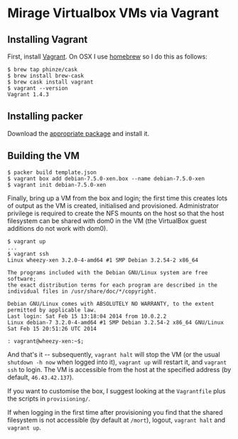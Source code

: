 # Mirage Virtualbox VMs via Vagrant

## Installing Vagrant

First, install [Vagrant][]. On OSX I use [homebrew][] so I do this as follows:

    $ brew tap phinze/cask
    $ brew install brew-cask
    $ brew cask install vagrant
    $ vagrant --version
    Vagrant 1.4.3

[homebrew]: http://brew.sh/
[vagrant]: http://vagrantup.com/

## Installing packer

Download the [appropriate package](http://www.packer.io/downloads.html) and
install it.

## Building the VM

    $ packer build template.json
    $ vagrant box add debian-7.5.0-xen.box --name debian-7.5.0-xen
    $ vagrant init debian-7.5.0-xen

Finally, bring up a VM from the box and login; the first time this creates lots
of output as the VM is created, initialised and provisioned. Administrator
privilege is required to create the NFS mounts on the host so that the host
filesystem can be shared with dom0 in the VM (the VirtualBox guest additions do
not work with dom0).

    $ vagrant up
    ...
    $ vagrant ssh
    Linux wheezy-xen 3.2.0-4-amd64 #1 SMP Debian 3.2.54-2 x86_64

    The programs included with the Debian GNU/Linux system are free software;
    the exact distribution terms for each program are described in the
    individual files in /usr/share/doc/*/copyright.

    Debian GNU/Linux comes with ABSOLUTELY NO WARRANTY, to the extent
    permitted by applicable law.
    Last login: Sat Feb 15 13:18:04 2014 from 10.0.2.2
    Linux debian-7 3.2.0-4-amd64 #1 SMP Debian 3.2.54-2 x86_64 GNU/Linux
    Sat Feb 15 20:51:26 UTC 2014

    : vagrant@wheezy-xen:~$;

And that's it -- subsequently, `vagrant halt` will stop the VM (or the usual
`shutdown -h now` when logged into it), `vagrant up` will restart it, and
`vagrant ssh` to login. The VM is accessible from the host at the specified
address (by default, `46.43.42.137`).

If you want to customise the box, I suggest looking at the `Vagrantfile` plus
the scripts in `provisioning/`.

If when logging in the first time after provisioning you find that the shared
filesystem is not accessible (by default at `/mort`), logout, `vagrant halt` and
`vagrant up`.
